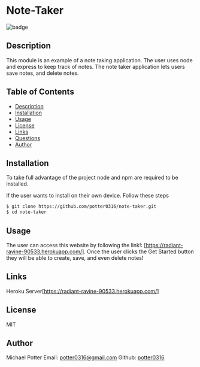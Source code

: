 # Note-Taker
  ![badge](https://img.shields.io/badge/license-MIT-important)
  
## Description
This module is an example of a note taking application. The user uses node and express to keep track of notes. The note taker application lets users save notes, and delete notes.

## Table of Contents
- [Description](#description)
- [Installation](#installation)
- [Usage](#usage)
- [License](#license)
- [Links](#links)
- [Questions](#questions)
- [Author](#author)
## Installation
To take full advantage of the project node and npm are required to be installed.

If the user wants to install on their own device. Follow these steps

```sh
$ git clone https://github.com/potter0316/note-taker.git
$ cd note-taker
```

## Usage
The user can access this website by following the link!: [https://radiant-ravine-90533.herokuapp.com/]. Once the user clicks the Get Started button they will be able to create, save, and even delete notes!
## Links
 Heroku Server[https://radiant-ravine-90533.herokuapp.com/]
## License
MIT
## Author
Michael Potter
Email: [potter0316@gmail.com](mailto:potter0316@gmail.com)
Github: [potter0316](https://github.com/potter0316)
